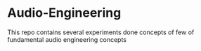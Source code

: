 # Audio-Engineering
This repo contains several experiments done concepts of few of fundamental audio engineering concepts
